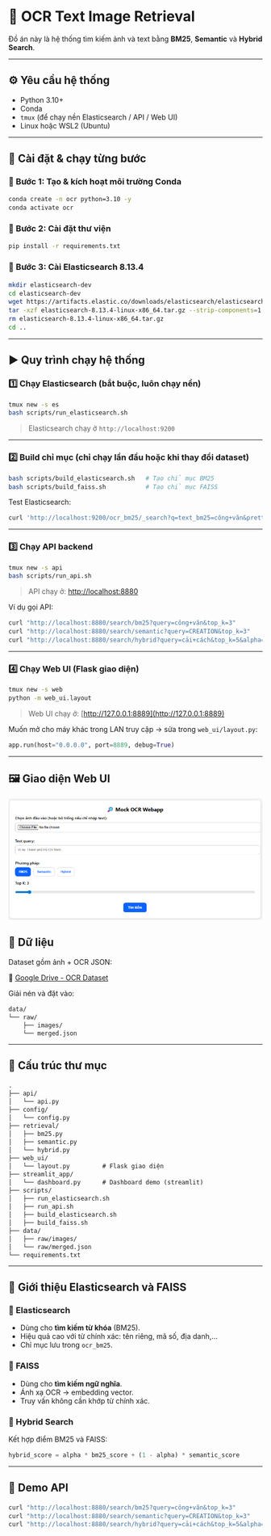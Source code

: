 # 📘 OCR Text Image Retrieval

Đồ án này là hệ thống tìm kiếm ảnh và text bằng **BM25**, **Semantic** và **Hybrid Search**.

---

## ⚙️ Yêu cầu hệ thống

* Python 3.10+
* Conda
* `tmux` (để chạy nền Elasticsearch / API / Web UI)
* Linux hoặc WSL2 (Ubuntu)

---

## 🚀 Cài đặt & chạy từng bước

### 🔹 Bước 1: Tạo & kích hoạt môi trường Conda

```bash
conda create -n ocr python=3.10 -y
conda activate ocr
```

### 🔹 Bước 2: Cài đặt thư viện

```bash
pip install -r requirements.txt
```

### 🔹 Bước 3: Cài Elasticsearch 8.13.4

```bash
mkdir elasticsearch-dev
cd elasticsearch-dev
wget https://artifacts.elastic.co/downloads/elasticsearch/elasticsearch-8.13.4-linux-x86_64.tar.gz
tar -xzf elasticsearch-8.13.4-linux-x86_64.tar.gz --strip-components=1
rm elasticsearch-8.13.4-linux-x86_64.tar.gz
cd ..
```

---

## ▶️ Quy trình chạy hệ thống

### 1️⃣ Chạy Elasticsearch (bắt buộc, luôn chạy nền)

```bash
tmux new -s es
bash scripts/run_elasticsearch.sh
```

> Elasticsearch chạy ở `http://localhost:9200`

---

### 2️⃣ Build chỉ mục (chỉ chạy **lần đầu** hoặc khi thay đổi dataset)

```bash
bash scripts/build_elasticsearch.sh   # Tạo chỉ mục BM25
bash scripts/build_faiss.sh           # Tạo chỉ mục FAISS
```

Test Elasticsearch:

```bash
curl 'http://localhost:9200/ocr_bm25/_search?q=text_bm25=công+văn&pretty'
```

---

### 3️⃣ Chạy API backend

```bash
tmux new -s api
bash scripts/run_api.sh
```

> API chạy ở: [http://localhost:8880](http://localhost:8880)

Ví dụ gọi API:

```bash
curl "http://localhost:8880/search/bm25?query=công+văn&top_k=3"
curl "http://localhost:8880/search/semantic?query=CREATION&top_k=3"
curl "http://localhost:8880/search/hybrid?query=cải+cách&top_k=5&alpha=0.5"
```

---

### 4️⃣ Chạy Web UI (Flask giao diện)

```bash
tmux new -s web
python -m web_ui.layout
```

> Web UI chạy ở: [http://127.0.0.1:8889](http://127.0.0.1:8889)

Muốn mở cho máy khác trong LAN truy cập → sửa trong `web_ui/layout.py`:

```python
app.run(host="0.0.0.0", port=8889, debug=True)
```

---

## 🖼️ Giao diện Web UI

![OCR UI](ui.png)

## 💾 Dữ liệu

Dataset gồm ảnh + OCR JSON:

🔗 [Google Drive - OCR Dataset](https://drive.google.com/file/d/1XG1hCsPwrJIo3NIwWomYSb3RrIOvl-Ul/view?usp=sharing)

Giải nén và đặt vào:

```
data/
└── raw/
    ├── images/
    └── merged.json
```

---

## 📂 Cấu trúc thư mục

```
.
├── api/
│   └── api.py
├── config/
│   └── config.py
├── retrieval/
│   ├── bm25.py
│   ├── semantic.py
│   └── hybrid.py
├── web_ui/
│   └── layout.py         # Flask giao diện
├── streamlit_app/
│   └── dashboard.py      # Dashboard demo (streamlit)
├── scripts/
│   ├── run_elasticsearch.sh
│   ├── run_api.sh
│   ├── build_elasticsearch.sh
│   ├── build_faiss.sh
├── data/
│   ├── raw/images/
│   └── raw/merged.json
└── requirements.txt
```

---

## 🧠 Giới thiệu Elasticsearch và FAISS

### 🔹 Elasticsearch

* Dùng cho **tìm kiếm từ khóa** (BM25).
* Hiệu quả cao với từ chính xác: tên riêng, mã số, địa danh,...
* Chỉ mục lưu trong `ocr_bm25`.

### 🔹 FAISS

* Dùng cho **tìm kiếm ngữ nghĩa**.
* Ánh xạ OCR → embedding vector.
* Truy vấn không cần khớp từ chính xác.

### 🔹 Hybrid Search

Kết hợp điểm BM25 và FAISS:

```python
hybrid_score = alpha * bm25_score + (1 - alpha) * semantic_score
```

---

## 🧪 Demo API

```bash
curl "http://localhost:8880/search/bm25?query=công+văn&top_k=3"
curl "http://localhost:8880/search/semantic?query=CREATION&top_k=3"
curl "http://localhost:8880/search/hybrid?query=cải+cách&top_k=5&alpha=0.5"
```


